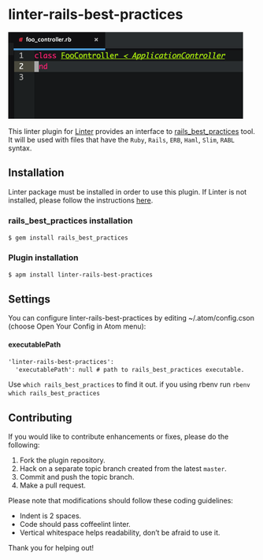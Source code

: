 linter-rails-best-practices
=========================
![screenshot](screenshot.gif)

This linter plugin for [Linter](https://github.com/AtomLinter/Linter) provides
an interface to
[rails_best_practices](https://github.com/railsbp/rails_best_practices) tool.
It will be used with files that have the `Ruby`, `Rails`, `ERB`, `Haml`, `Slim`,
`RABL` syntax.

## Installation
Linter package must be installed in order to use this plugin. If Linter is not
installed, please follow the instructions
[here](https://github.com/AtomLinter/Linter).

### rails_best_practices installation
```
$ gem install rails_best_practices
```

### Plugin installation
```
$ apm install linter-rails-best-practices
```

## Settings
You can configure linter-rails-best-practices by editing ~/.atom/config.cson (choose Open Your Config in Atom menu):
#### executablePath
```
'linter-rails-best-practices':
  'executablePath': null # path to rails_best_practices executable.
```
 Use `which rails_best_practices` to find it out.
 if you using rbenv run `rbenv which rails_best_practices`

## Contributing
If you would like to contribute enhancements or fixes, please do the following:

1. Fork the plugin repository.
1. Hack on a separate topic branch created from the latest `master`.
1. Commit and push the topic branch.
1. Make a pull request.

Please note that modifications should follow these coding guidelines:

- Indent is 2 spaces.
- Code should pass coffeelint linter.
- Vertical whitespace helps readability, don’t be afraid to use it.

Thank you for helping out!
